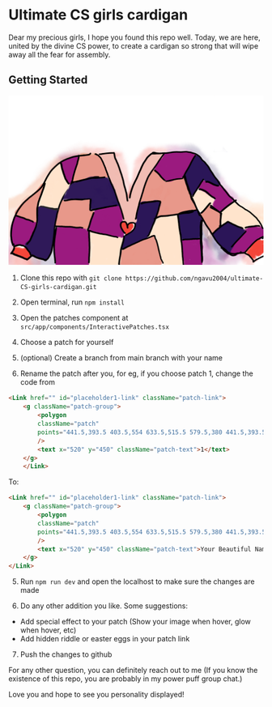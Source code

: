 # Ultimate CS girls cardigan
Dear my precious girls, I hope you found this repo well. Today, we are here, united by the divine CS power, to create a cardigan so strong that will wipe away all the fear for assembly.

## Getting Started

![Background](public/images/bg_image.png)

1. Clone this repo with 
`git clone https://github.com/ngavu2004/ultimate-CS-girls-cardigan.git`

2. Open terminal, run  `npm install`

2. Open the patches component at `src/app/components/InteractivePatches.tsx`

3. Choose a patch for yourself

4. (optional) Create a branch from main branch with your name

4. Rename the patch after you, for eg, if you choose patch 1, change the code from
```html
<Link href="" id="placeholder1-link" className="patch-link">
    <g className="patch-group">
        <polygon 
        className="patch" 
        points="441.5,393.5 403.5,554 633.5,515.5 579.5,380 441.5,393.5" 
        />
        <text x="520" y="450" className="patch-text">1</text>
    </g>
    </Link>
```

To:
```html
<Link href="" id="placeholder1-link" className="patch-link">
    <g className="patch-group">
        <polygon 
        className="patch" 
        points="441.5,393.5 403.5,554 633.5,515.5 579.5,380 441.5,393.5" 
        />
        <text x="520" y="450" className="patch-text">Your Beautiful Name</text>
    </g>
</Link>
```

5. Run `npm run dev` and open the localhost to make sure the changes are made

6. Do any other addition you like. Some suggestions:
* Add special effect  to your patch (Show your image when hover, glow when hover, etc)
* Add hidden riddle or easter eggs in your patch link

7. Push the changes to github

For any other question, you can definitely reach out to me (If you know the existence of this repo, you are probably in my power puff group chat.)

Love you and hope to see you personality displayed!

